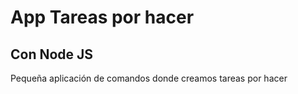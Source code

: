 # App Tareas por hacer

## Con Node JS

Pequeña aplicación de comandos donde creamos tareas por hacer